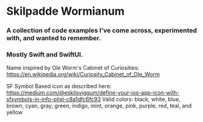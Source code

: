 #  Skilpadde Wormianum

### A collection of code examples I've come across, experimented with, and wanted to remember.
### Mostly Swift and SwiftUI.

Name inspired by Ole Worm's Cabinet of Curiosities:
https://en.wikipedia.org/wiki/Curiosity_Cabinet_of_Ole_Worm


SF Symbol Based icon as described here:
https://medium.com/@eskilsviggum/define-your-ios-app-icon-with-sfsymbols-in-info-plist-c8a1dfc6fc93
Valid colors: black, white, blue, brown, cyan, gray, green, indigo, mint, orange, pink, purple, red, teal, and yellow

